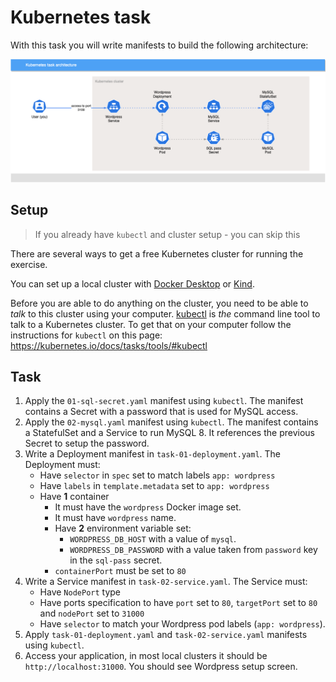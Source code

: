 # Kubernetes task

With this task you will write manifests to build the following architecture:

![](./images/architecture.png)
## Setup

> If you already have `kubectl` and cluster setup - you can skip this

There are several ways to get a free Kubernetes cluster for running the exercise.

You can set up a local cluster with [Docker Desktop](https://docs.docker.com/desktop/) or [Kind](https://kind.sigs.k8s.io/).

Before you are able to do anything on the cluster, you need to be able to *talk* to this cluster using your computer. [kubectl](https://kubernetes.io/docs/tasks/tools/#kubectl) is *the* command line tool to talk to a Kubernetes cluster. To get that on your computer follow the instructions for `kubectl` on this page: <https://kubernetes.io/docs/tasks/tools/#kubectl>

## Task

1. Apply the `01-sql-secret.yaml` manifest using `kubectl`. The manifest contains a Secret with a password that is used for MySQL access.
2. Apply the `02-mysql.yaml` manifest using `kubectl`. The manifest contains a StatefulSet and a Service to run MySQL 8. It references the previous Secret to setup the password.
3. Write a Deployment manifest in `task-01-deployment.yaml`. The Deployment must:
    * Have `selector` in `spec` set to match labels `app: wordpress`
    * Have `labels` in `template.metadata` set to `app: wordpress`
    * Have **1** container
        * It must have the `wordpress` Docker image set.
        * It must have `wordpress` name.
        * Have **2** environment variable set:
            * `WORDPRESS_DB_HOST` with a value of `mysql`.
            * `WORDPRESS_DB_PASSWORD` with a value taken from `password` key in the `sql-pass` secret.
        * `containerPort` must be set to `80`
4. Write a Service manifest in `task-02-service.yaml`. The Service must:
    * Have `NodePort` type
    * Have ports specification to have `port` set to `80`, `targetPort` set to `80` and `nodePort` set to `31000`
    * Have `selector` to match your Wordpress pod labels (`app: wordpress`).
5. Apply `task-01-deployment.yaml` and `task-02-service.yaml` manifests using `kubectl`.
6. Access your application, in most local clusters it should be `http://localhost:31000`. You should see Wordpress setup screen.